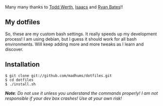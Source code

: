 Many many thanks to [Todd Werth](https://github.com/twerth/dotfiles "todd's dotfiles"), [Isaacs](https://github.com/isaacs/dotfiles "isaacs's dotfiles") and [Ryan Bates](https://github.com/ryanb/dotfiles "ryan's dotfiles")!!
## My dotfiles
So, these are my custom bash settings. It really speeds up my development process! I am using debian, but I guess it should work for all bash environments. Will keep adding more and more tweaks as I learn and discover.
## Installation
    $ git clone git://github.com/madhums/dotfiles.git
    $ cd dotfiles
    $ ./install.sh

***Note**: Do not use it unless you understand the commands properly! I am not responsible if your dev box crashes! Use at your own risk!*
